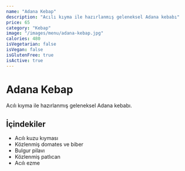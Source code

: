 ```yaml
---
name: "Adana Kebap"
description: "Acılı kıyma ile hazırlanmış geleneksel Adana kebabı"
price: 65
category: "Kebap"
image: "/images/menu/adana-kebap.jpg"
calories: 480
isVegetarian: false
isVegan: false
isGlutenFree: true
isActive: true
---
```


# Adana Kebap

Acılı kıyma ile hazırlanmış geleneksel Adana kebabı.

## İçindekiler
- Acılı kuzu kıyması
- Közlenmiş domates ve biber
- Bulgur pilavı
- Közlenmiş patlıcan
- Acılı ezme